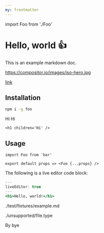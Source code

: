 ```yaml
---
my: frontmatter
---
```

import Foo from './Foo'
# Hello, world :+1:

This is an example markdown doc.

https://compositor.io/images/iso-hero.jpg

[link](linked-file.md)

## Installation

```sh
npm i -g foo
```

<block>
<span>Hi</span>
</block>

<Foo bar='baz'>
Hi
</Foo>

```!jsx
<h1 children='Hi' />
```

## Usage

```
import Foo from 'bar'

export default props => <Foo {...props} />
```

The following is a live editor code block:

```.jsx
---
liveEditor: true
---
<h1>Hello, world!</h1>
```

./test/fixtures/example.md

./unsupported/file.type

By bye
